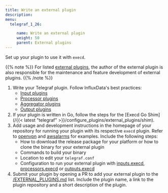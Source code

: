 ```yaml
---
title: Write an external plugin
description:
menu:
  telegraf_1_26:

     name: Write an external plugin
     weight: 50
     parent: External plugins
---
```

Set up your plugin to use it with `execd`.

{{% note %}}
For listed [external plugins](https://github.com/influxdata/telegraf/blob/master/EXTERNAL_PLUGINS.md), the author of the external plugin is also responsible for the maintenance
and feature development of external plugins.
{{% /note %}}

1. Write your Telegraf plugin. Follow InfluxData's best practices:
   - [Input plugins](https://github.com/influxdata/telegraf/blob/master/docs/INPUTS.md)
   - [Processor plugins](https://github.com/influxdata/telegraf/blob/master/docs/PROCESSORS.md)
   - [Aggregator plugins](https://github.com/influxdata/telegraf/blob/master/docs/AGGREGATORS.md)
   - [Output plugins](https://github.com/influxdata/telegraf/blob/master/docs/OUTPUTS.md)
2. If your plugin is written in Go, follow the steps for the [Execd Go Shim](/{{< latest "telegraf" >}}/configure_plugins/external_plugins/shim).
3. Add usage and development instructions in the homepage of your repository for running your plugin with its respective `execd` plugin. Refer to [openvpn](https://github.com/danielnelson/telegraf-execd-openvpn#usage) and [awsalarms](https://github.com/vipinvkmenon/awsalarms#installation) for examples.
Include the following steps:
     - How to download the release package for your platform or how to clone the binary for your external plugin
     - Commands to build your binary
     - Location to edit your `telegraf.conf`
     - Configuration to run your external plugin with [inputs.execd](https://github.com/influxdata/telegraf/blob/master/plugins/inputs/execd),
     [processors.execd](/plugins/processors/execd) or [outputs.execd](https://github.com/influxdata/telegraf/blob/master/plugins/outputs/execd)
4. Submit your plugin by opening a PR to add your external plugin to the [/EXTERNAL_PLUGINS.md](https://github.com/influxdata/telegraf/blob/master/EXTERNAL_PLUGINS.md) list. Include the plugin name, a link to the plugin repository and a short description of the plugin.

